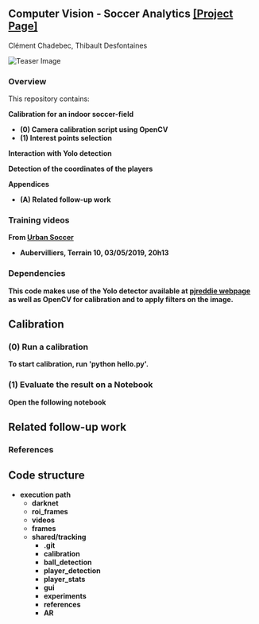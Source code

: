 ## <b>Computer Vision - Soccer Analytics</b> [[Project Page]](https://github.com/cchadd/tracking) <br>

Clément Chadebec, Thibault Desfontaines

![Teaser Image](https://encrypted-tbn0.gstatic.com/images?q=tbn:ANd9GcTThjic_ml5y4jsOK149EIkaqkQT5NfzonORcszj5V_g0hgb8ny)

### Overview ###
This repository contains:

<b>Calibration for an indoor soccer-field
 - (0) Camera calibration script using OpenCV
 - (1) Interest points selection

<b>Interaction with Yolo detection

<b>Detection of the coordinates of the players

<b>Appendices</b>
 - (A) Related follow-up work
 
### Training videos ###
From [Urban Soccer](https://www.urbansoccer.fr/videos/)
<ul>
    <li>  Aubervilliers, Terrain 10, 03/05/2019, 20h13</li>
</ul>

### Dependencies ###
This code makes use of the Yolo detector available at [pjreddie webpage](https://pjreddie.com/darknet/) as well as OpenCV for calibration and to apply filters on the image.

## Calibration ##

### (0) Run a calibration ###
To start calibration, run 'python hello.py'.

### (1) Evaluate the result on a Notebook ###
Open the following notebook 

## Related follow-up work ##

### References ###

## Code structure ##

<ul>
  <li>execution path
  <ul> 
    <li> darknet </li>
    <li> roi_frames </li>
    <li> videos </li>
    <li> frames </li>
    <li> shared/tracking 
      <ul> 
        <li> .git </li>
        <li> calibration </li>
        <li> ball_detection </li>
        <li> player_detection </li>
        <li> player_stats </li>
        <li> gui </li>
        <li> experiments </li>
        <li> references </li>
        <li> AR </li>        
      </ul>
    </li>
  </ul>
  </li>
</ul> 

